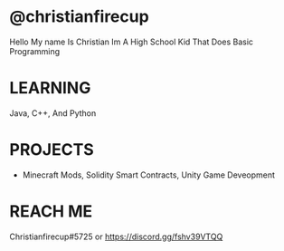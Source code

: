 # @christianfirecup 
Hello My name Is Christian Im A High School Kid That Does Basic Programming 
# LEARNING
Java, C++, And Python
# PROJECTS
- Minecraft Mods, Solidity Smart Contracts, Unity Game Deveopment
# REACH ME
Christianfirecup#5725 or https://discord.gg/fshv39VTQQ

